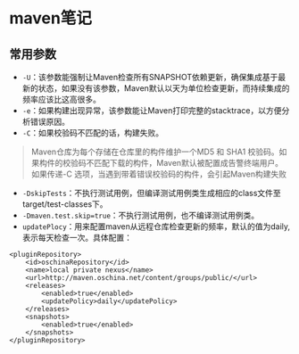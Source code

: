 # maven笔记

## 常用参数

+ `-U`：该参数能强制让Maven检查所有SNAPSHOT依赖更新，确保集成基于最新的状态，如果没有该参数，Maven默认以天为单位检查更新，而持续集成的频率应该比这高很多。
+ `-e`：如果构建出现异常，该参数能让Maven打印完整的stacktrace，以方便分析错误原因。
+ `-C`：如果校验码不匹配的话，构建失败。
> Maven仓库为每个存储在仓库里的构件维护一个MD5 和 SHA1 校验码。如果构件的校验码不匹配下载的构件，Maven默认被配置成告警终端用户。如果传递-C 选项，当遇到带着错误校验码的构件，会引起Maven构建失败
+ `-DskipTests`：不执行测试用例，但编译测试用例类生成相应的class文件至target/test-classes下。
+ `-Dmaven.test.skip=true`：不执行测试用例，也不编译测试用例类。
+ `updatePlocy`：用来配置maven从远程仓库检查更新的频率，默认的值为daily,表示每天检查一次。具体配置：
```
<pluginRepository>
    <id>oschinaRepository</id>
    <name>local private nexus</name>
    <url>http://maven.oschina.net/content/groups/public/</url>
    <releases>
        <enabled>true</enabled>
        <updatePolicy>daily</updatePolicy>
    </releases>
    <snapshots>
        <enabled>true</enabled>
    </snapshots>
</pluginRepository>
```
